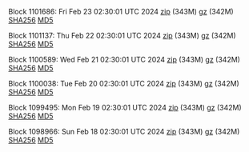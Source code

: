 Block 1101686: Fri Feb 23 02:30:01 UTC 2024 [zip](https://files.01coin.io/mainnet/2024-02-23/bootstrap.dat.zip) (343M) [gz](https://files.01coin.io/mainnet/2024-02-23/bootstrap.dat.tar.gz) (342M) [SHA256](https://files.01coin.io/mainnet/2024-02-23/sha256.txt) [MD5](https://files.01coin.io/mainnet/2024-02-23/md5.txt)

Block 1101137: Thu Feb 22 02:30:01 UTC 2024 [zip](https://files.01coin.io/mainnet/2024-02-22/bootstrap.dat.zip) (343M) [gz](https://files.01coin.io/mainnet/2024-02-22/bootstrap.dat.tar.gz) (342M) [SHA256](https://files.01coin.io/mainnet/2024-02-22/sha256.txt) [MD5](https://files.01coin.io/mainnet/2024-02-22/md5.txt)

Block 1100589: Wed Feb 21 02:30:01 UTC 2024 [zip](https://files.01coin.io/mainnet/2024-02-21/bootstrap.dat.zip) (343M) [gz](https://files.01coin.io/mainnet/2024-02-21/bootstrap.dat.tar.gz) (342M) [SHA256](https://files.01coin.io/mainnet/2024-02-21/sha256.txt) [MD5](https://files.01coin.io/mainnet/2024-02-21/md5.txt)

Block 1100038: Tue Feb 20 02:30:01 UTC 2024 [zip](https://files.01coin.io/mainnet/2024-02-20/bootstrap.dat.zip) (343M) [gz](https://files.01coin.io/mainnet/2024-02-20/bootstrap.dat.tar.gz) (342M) [SHA256](https://files.01coin.io/mainnet/2024-02-20/sha256.txt) [MD5](https://files.01coin.io/mainnet/2024-02-20/md5.txt)

Block 1099495: Mon Feb 19 02:30:01 UTC 2024 [zip](https://files.01coin.io/mainnet/2024-02-19/bootstrap.dat.zip) (343M) [gz](https://files.01coin.io/mainnet/2024-02-19/bootstrap.dat.tar.gz) (342M) [SHA256](https://files.01coin.io/mainnet/2024-02-19/sha256.txt) [MD5](https://files.01coin.io/mainnet/2024-02-19/md5.txt)

Block 1098966: Sun Feb 18 02:30:01 UTC 2024 [zip](https://files.01coin.io/mainnet/2024-02-18/bootstrap.dat.zip) (343M) [gz](https://files.01coin.io/mainnet/2024-02-18/bootstrap.dat.tar.gz) (342M) [SHA256](https://files.01coin.io/mainnet/2024-02-18/sha256.txt) [MD5](https://files.01coin.io/mainnet/2024-02-18/md5.txt)
